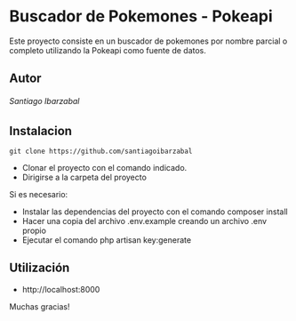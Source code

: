 # Buscador de Pokemones - Pokeapi

Este proyecto consiste en un buscador de pokemones por nombre parcial o completo utilizando la Pokeapi como fuente de datos. 

## Autor

###### Santiago Ibarzabal

## Instalacion

```git clone https://github.com/santiagoibarzabal```

- Clonar el proyecto con el comando indicado.
- Dirigirse a la carpeta del proyecto

Si es necesario:

- Instalar las dependencias del proyecto con el comando composer install
- Hacer una copia del archivo .env.example creando un archivo .env propio
- Ejecutar el comando php artisan key:generate

## Utilización

- http://localhost:8000

Muchas gracias! 

